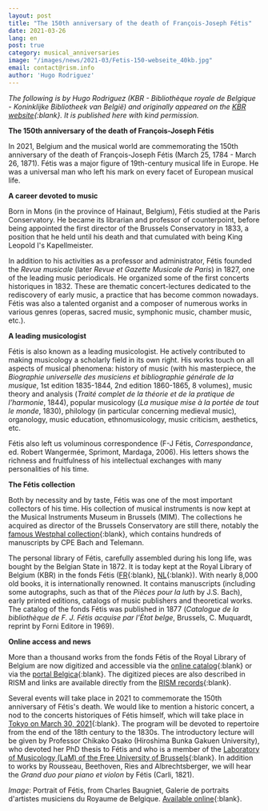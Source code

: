 ```yaml
---
layout: post
title: "The 150th anniversary of the death of François-Joseph Fétis"
date: 2021-03-26
lang: en
post: true
category: musical_anniversaries
image: "/images/news/2021-03/Fetis-150-webseite_40kb.jpg"
email: contact@rism.info
author: 'Hugo Rodriguez'
---
```


_The following is by Hugo Rodriguez (KBR - Bibliothèque royale de Belgique - Koninklijke Bibliotheek van België) and originally appeared on the [KBR website](http://www.kbr.be/){:blank}. It is published here with kind permission._

**The 150th anniversary of the death of François-Joseph Fétis**

In 2021, Belgium and the musical world are commemorating the 150th anniversary of the death of François-Joseph Fétis (March 25, 1784 - March 26, 1871). Fétis was a major figure of 19th-century musical life in Europe. He was a universal man who left his mark on every facet of European musical life.

**A career devoted to music**

Born in Mons (in the province of Hainaut, Belgium), Fétis studied at the Paris Conservatory. He became its librarian and professor of counterpoint, before being appointed the first director of the Brussels Conservatory in 1833, a position that he held until his death and that cumulated with being King Leopold I's Kapellmeister.

In addition to his activities as a professor and administrator, Fétis founded the _Revue musicale_ (later _Revue et Gazette Musicale de Paris_) in 1827, one of the leading music periodicals. He organized some of the first concerts historiques in 1832. These are thematic concert-lectures dedicated to the rediscovery of early music, a practice that has become common nowadays. Fétis was also a talented organist and a composer of numerous works in various genres (operas, sacred music, symphonic music, chamber music, etc.).

**A leading musicologist**

Fétis is also known as a leading musicologist. He actively contributed to making musicology a scholarly field in its own right. His works touch on all aspects of musical phenomena: history of music (with his masterpiece, the _Biographie universelle des musiciens et bibliographie générale de la musique_, 1st edition 1835-1844, 2nd edition 1860-1865, 8 volumes), music theory and analysis (_Traité complet de la théorie et de la pratique de l’harmonie_, 1844), popular musicology (_La musique mise à la portée de tout le monde_, 1830), philology (in particular concerning medieval music), organology, music education, ethnomusicology, music criticism, aesthetics, etc.

Fétis also left us voluminous correspondence (F-J Fétis, _Correspondance_, ed. Robert Wangermée, Sprimont, Mardaga, 2006). His letters shows the richness and fruitfulness of his intellectual exchanges with many personalities of his time.

**The Fétis collection**

Both by necessity and by taste, Fétis was one of the most important collectors of his time. His collection of musical instruments is now kept at the Musical Instruments Museum in Brussels (MIM). The collections he acquired as director of the Brussels Conservatory are still there, notably the [famous Westphal collection](http://www.conservatoire.be/la-bibliotheque/collections/fonds-johann-jacob-heinrich-westphal/){:blank}, which contains hundreds of manuscripts by CPE Bach and Telemann.

The personal library of Fétis, carefully assembled during his long life, was bought by the Belgian State in 1872. It is today kept at the Royal Library of Belgium (KBR) in the fonds Fétis ([FR](https://www.kbr.be/fr/fonds-francois-joseph-fetis/){:blank}, [NL](https://www.kbr.be/nl/fonds-francois-joseph-fetis/){:blank}). With nearly 8,000 old books, it is internationally renowned. It contains manuscripts (including some autographs, such as that of the _Pièces pour la luth_ by J.S. Bach), early printed editions, catalogs of music publishers and theoretical works. The catalog of the fonds Fétis was published in 1877 (_Catalogue de la bibliothèque de F. J. Fétis acquise par l’État belge_, Brussels, C. Muquardt, reprint by Forni Editore in 1969).

**Online access and news**

More than a thousand works from the fonds Fétis of the Royal Library of Belgium are now digitized and accessible via the [online catalog](https://opac.kbr.be/){:blank} or via the [portal Belgica](https://belgica.kbr.be/BELGICA/SearchMinify/y_KHk6O-U0uL9dAg_xrSng){:blank}. The digitized pieces are also described in RISM and links are available directly from the [RISM records](https://opac.rism.info/metaopac/search?View=rism&View=rism&siglum=B-Br&Language=en){:blank}.

Several events will take place in 2021 to commemorate the 150th anniversary of Fétis's death. We would like to mention a historic concert, a nod to the concerts historiques of Fétis himself, which will take place in [Tokyo on March 30, 2021](https://www.teiensogaku.com/posts/14752721?categoryIds=3404617){:blank}. The program will be devoted to repertoire from the end of the 18th century to the 1830s. The introductory lecture will be given by Professor Chikako Osako (Hiroshima Bunka Gakuen University), who devoted her PhD thesis to Fétis and who is a member of the [Laboratory of Musicology (LaM) of the Free University of Brussels](https://lam.centresphisoc.ulb.be/fr/user/1200){:blank}. In addition to works by Rousseau, Beethoven, Ries and Albrechtsberger, we will hear the _Grand duo pour piano et violon_ by Fétis (Carli, 1821).

_Image_: Portrait of Fétis, from Charles Baugniet, Galerie de portraits d'artistes musiciens du Royaume de Belgique. [Available online](https://opac.kbr.be/Library/doc/SYRACUSE/16454041/galerie-de-portraits-d-artistes-musiciens-du-royaume-de-belgique){:blank}.

